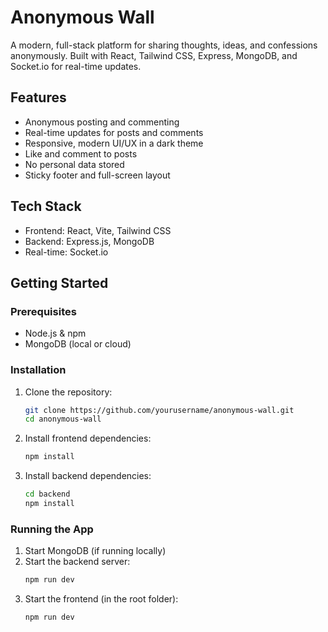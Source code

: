 
# Anonymous Wall

A modern, full-stack platform for sharing thoughts, ideas, and confessions anonymously. Built with React, Tailwind CSS, Express, MongoDB, and Socket.io for real-time updates.

## Features
- Anonymous posting and commenting
- Real-time updates for posts and comments
- Responsive, modern UI/UX in a dark theme
- Like and comment to posts
- No personal data stored
- Sticky footer and full-screen layout

## Tech Stack
- Frontend: React, Vite, Tailwind CSS
- Backend: Express.js, MongoDB
- Real-time: Socket.io

## Getting Started

### Prerequisites
- Node.js & npm
- MongoDB (local or cloud)

### Installation
1. Clone the repository:
	```bash
	git clone https://github.com/yourusername/anonymous-wall.git
	cd anonymous-wall
	```
2. Install frontend dependencies:
	```bash
	npm install
	```
3. Install backend dependencies:
	```bash
	cd backend
	npm install
	```

### Running the App
1. Start MongoDB (if running locally)
2. Start the backend server:
	```bash
	npm run dev
	```
3. Start the frontend (in the root folder):
	```bash
	npm run dev
	```
